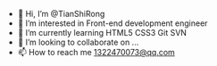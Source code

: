 - 👋 Hi, I’m @TianShiRong
- 👀 I’m interested in Front-end development engineer
- 🌱 I’m currently learning HTML5 CSS3 Git SVN
- 💞️ I’m looking to collaborate on ...
- 📫 How to reach me 1322470073@qq.com

<!---
TianShiRong/TianShiRong is a ✨ special ✨ repository because its `README.md` (this file) appears on your GitHub profile.
You can click the Preview link to take a look at your changes.
--->
